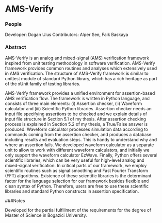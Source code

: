 AMS-Verify
==========

### People
Developer: Dogan Ulus
Contributors: Alper Sen, Faik Baskaya

### Abstract

AMS-Verify is an analog and mixed-signal (AMS) verification framework inspired from unit testing methodology in software verification. AMS-Verify framework provides common routines and analyses which extensively used in AMS verification. The structure of AMS-Verify framework is similar to unittest module of standard Python library, which has a rich heritage as part of the xUnit family of testing libraries.

AMS-Verify framework provides a unified environment for assertion-based AMS verification flow. The framework is written in Python language, and consists of three main elements: (i) Assertion checker, (ii) Waveform calculator and (iii) Scientific Python libraries. Assertion checker needs an input file specifying assertions to be checked and we explain details of input file structure in Section 5.1 of my thesis. After assertion checking process is explained in Section 5.2  of my thesis, a True/False answer is produced. Waveform calculator processes simulation data according to commands coming from the assertion checker, and produces a database including results and evaluation steps. This is handy to understand why and where an assertion fails. We developed waveform calculator as a separate unit to allow to work with different waveform calculators, and initially we only support the waveform calculator EzWave. Finally, Python offers several scientific libraries, which can be very useful for high-level analog and mixed-signal verification. In critical parts of our framework, we employ scientific routines such as signal smoothing and Fast Fourier Transform (FFT) algorithms. Existence of these scientific libraries is the determinant factor for the language selection for our framework besides flexible and clean syntax of Python. Therefore, users are free to use these scientific libraries and standard Python constructs in assertion specification.

###Notes

Developed for the partial fulfillment of the requirements for the degree of Master of Science in Bogazici University.
